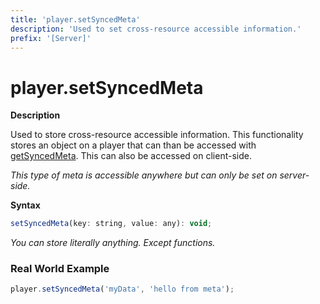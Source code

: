 ```yaml
---
title: 'player.setSyncedMeta'
description: 'Used to set cross-resource accessible information.'
prefix: '[Server]'
---
```


# player.setSyncedMeta

**Description**

Used to store cross-resource accessible information. This functionality stores an object on a player that can than be accessed with [getSyncedMeta](./getSyncedMeta.md). This can also be accessed on client-side.

_This type of meta is accessible anywhere but can only be set on server-side._

**Syntax**

```js
setSyncedMeta(key: string, value: any): void;
```

_You can store literally anything. Except functions._

### Real World Example

```js
player.setSyncedMeta('myData', 'hello from meta');
```
